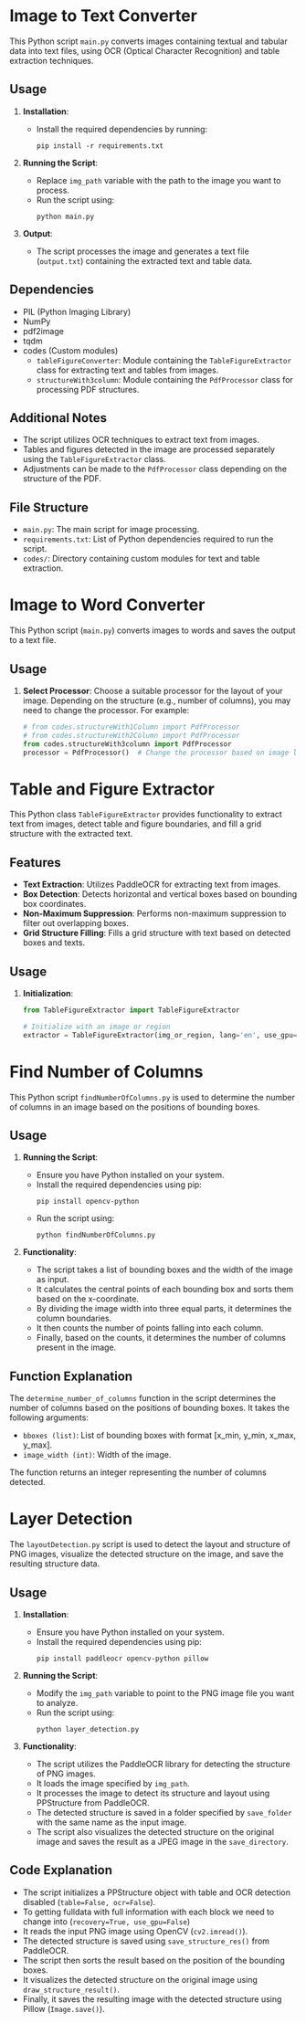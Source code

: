 # Image to Text Converter

This Python script `main.py` converts images containing textual and tabular data into text files, using OCR (Optical Character Recognition) and table extraction techniques.

## Usage

1. **Installation**:

   - Install the required dependencies by running:
     ```
     pip install -r requirements.txt
     ```

2. **Running the Script**:

   - Replace `img_path` variable with the path to the image you want to process.
   - Run the script using:
     ```
     python main.py
     ```

3. **Output**:

   - The script processes the image and generates a text file (`output.txt`) containing the extracted text and table data.

## Dependencies

- PIL (Python Imaging Library)
- NumPy
- pdf2image
- tqdm
- codes (Custom modules)
  - `tableFigureConverter`: Module containing the `TableFigureExtractor` class for extracting text and tables from images.
  - `structureWith3column`: Module containing the `PdfProcessor` class for processing PDF structures.

## Additional Notes

- The script utilizes OCR techniques to extract text from images.
- Tables and figures detected in the image are processed separately using the `TableFigureExtractor` class.
- Adjustments can be made to the `PdfProcessor` class depending on the structure of the PDF.

## File Structure

- `main.py`: The main script for image processing.
- `requirements.txt`: List of Python dependencies required to run the script.
- `codes/`: Directory containing custom modules for text and table extraction.

# Image to Word Converter

This Python script (`main.py`) converts images to words and saves the output to a text file.

## Usage

1. **Select Processor**: Choose a suitable processor for the layout of your image. Depending on the structure (e.g., number of columns), you may need to change the processor. For example:

   ```python
   # from codes.structureWith1Column import PdfProcessor
   # from codes.structureWith2Column import PdfProcessor
   from codes.structureWith3column import PdfProcessor
   processor = PdfProcessor()  # Change the processor based on image layout (e.g., 1, 2, or 3 columns)


# Table and Figure Extractor

This Python class `TableFigureExtractor` provides functionality to extract text from images, detect table and figure boundaries, and fill a grid structure with the extracted text.

## Features

- **Text Extraction**: Utilizes PaddleOCR for extracting text from images.
- **Box Detection**: Detects horizontal and vertical boxes based on bounding box coordinates.
- **Non-Maximum Suppression**: Performs non-maximum suppression to filter out overlapping boxes.
- **Grid Structure Filling**: Fills a grid structure with text based on detected boxes and texts.

## Usage

1. **Initialization**:

   ```python
   from TableFigureExtractor import TableFigureExtractor

   # Initialize with an image or region
   extractor = TableFigureExtractor(img_or_region, lang='en', use_gpu=False)

# Find Number of Columns

This Python script `findNumberOfColumns.py` is used to determine the number of columns in an image based on the positions of bounding boxes.

## Usage

1. **Running the Script**:

   - Ensure you have Python installed on your system.
   - Install the required dependencies using pip:
     ```
     pip install opencv-python
     ```
   - Run the script using:
     ```
     python findNumberOfColumns.py
     ```

2. **Functionality**:

   - The script takes a list of bounding boxes and the width of the image as input.
   - It calculates the central points of each bounding box and sorts them based on the x-coordinate.
   - By dividing the image width into three equal parts, it determines the column boundaries.
   - It then counts the number of points falling into each column.
   - Finally, based on the counts, it determines the number of columns present in the image.

## Function Explanation

The `determine_number_of_columns` function in the script determines the number of columns based on the positions of bounding boxes. It takes the following arguments:

- `bboxes (list)`: List of bounding boxes with format [x_min, y_min, x_max, y_max].
- `image_width (int)`: Width of the image.

The function returns an integer representing the number of columns detected.

# Layer Detection

The `layoutDetection.py` script is used to detect the layout and structure of PNG images, visualize the detected structure on the image, and save the resulting structure data.

## Usage

1. **Installation**:

   - Ensure you have Python installed on your system.
   - Install the required dependencies using pip:
     ```
     pip install paddleocr opencv-python pillow
     ```

2. **Running the Script**:

   - Modify the `img_path` variable to point to the PNG image file you want to analyze.
   - Run the script using:
     ```
     python layer_detection.py
     ```

3. **Functionality**:

   - The script utilizes the PaddleOCR library for detecting the structure of PNG images.
   - It loads the image specified by `img_path`.
   - It processes the image to detect its structure and layout using PPStructure from PaddleOCR.
   - The detected structure is saved in a folder specified by `save_folder` with the same name as the input image.
   - The script also visualizes the detected structure on the original image and saves the result as a JPEG image in the `save_directory`.

## Code Explanation

- The script initializes a PPStructure object with table and OCR detection disabled (`table=False, ocr=False`).
- To getting fulldata with full information with each block we need to change into (`recovery=True, use_gpu=False`)
- It reads the input PNG image using OpenCV (`cv2.imread()`).
- The detected structure is saved using `save_structure_res()` from PaddleOCR.
- The script then sorts the result based on the position of the bounding boxes.
- It visualizes the detected structure on the original image using `draw_structure_result()`.
- Finally, it saves the resulting image with the detected structure using Pillow (`Image.save()`).


